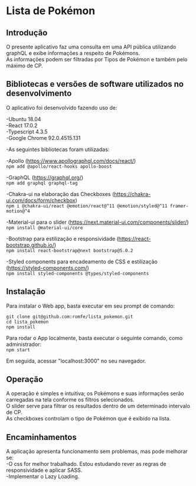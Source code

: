 # Lista de Pokémon

## Introdução

O presente aplicativo faz uma consulta em uma API pública utilizando graphQL e exibe informações a respeito de Pokémons.  
As informações podem ser filtradas por Tipos de Pokémon e também pelo máximo de CP.

## Bibliotecas e versões de software utilizados no desenvolvimento

O aplicativo foi desenvolvido fazendo uso de:

-Ubuntu 18.04  
-React 17.0.2  
-Typescript 4.3.5  
-Google Chrome 92.0.4515.131

-As seguintes bibliotecas foram utilizadas:

-Apollo (https://www.apollographql.com/docs/react/)  
`npm add @apollo/react-hooks apollo-boost`

-GraphQL (https://graphql.org/)  
`npm add graphql graphql-tag`

-Chakra-ui na elaboração das Checkboxes (https://chakra-ui.com/docs/form/checkbox)  
`npm i @chakra-ui/react @emotion/react@^11 @emotion/styled@^11 framer-motion@^4`

-Material-ui para o slider (https://next.material-ui.com/components/slider/)  
`npm install @material-ui/core`

-Bootstrap para estilização e responsividade (https://react-bootstrap.github.io/)  
`npm install react-bootstrap@next bootstrap@5.0.2`

-Styled components para encadeamento de CSS e estilização (https://styled-components.com/)  
`npm install styled-components @types/styled-components `

## Instalação

Para instalar o Web app, basta executar em seu prompt de comando:

`git clone git@github.com:romfe/lista_pokemon.git`  
`cd lista_pokemon`  
`npm install`

Para rodar o App localmente, basta executar o seguinte comando, como administrador:  
`npm start`

Em seguida, acessar "localhost:3000" no seu navegador.

## Operação

A operação é simples e intuitiva; os Pokémons e suas informações serão carregadas na tela conforme os filtros selecionados.  
O slider serve para filtrar os resultados dentro de um determinado intervalo de CP.  
As checkboxes controlam o tipo de Pokémon que é exibido na lista.

## Encaminhamentos

A aplicação apresenta funcionamento sem problemas, mas pode melhorar se:  
-O css for melhor trabalhado. Estou estudando rever as regras de responsividade e aplicar SASS.  
-Implementar o Lazy Loading.
